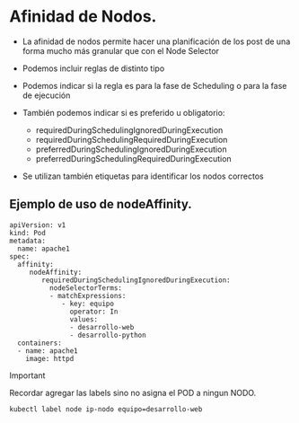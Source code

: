 # Afinidad de Nodos.
- La afinidad de nodos permite hacer una planificación de los post de una forma mucho más granular que con el Node Selector
- Podemos incluir reglas de distinto tipo
- Podemos indicar si la regla es para la fase de Scheduling o para la fase de  ejecución 
- También podemos indicar si es preferido u obligatorio:
  - requiredDuringSchedulingIgnoredDuringExecution
  - requiredDuringSchedulingRequiredDuringExecution
  - preferredDuringSchedulingIgnoredDuringExecution
  - preferredDuringSchedulingRequiredDuringExecution

- Se utilizan también etiquetas para identificar los nodos correctos 

## Ejemplo de uso de nodeAffinity.
```
apiVersion: v1 
kind: Pod
metadata:
  name: apache1
spec:
  affinity:
     nodeAffinity:
        requiredDuringSchedulingIgnoredDuringExecution:
          nodeSelectorTerms:
          - matchExpressions:
             - key: equipo
               operator: In
               values:
               - desarrollo-web
               - desarrollo-python
  containers:
  - name: apache1
    image: httpd
```
> [!IMPORTANT]
> Recordar agregar las labels sino no asigna el POD a ningun NODO.

```
kubectl label node ip-nodo equipo=desarrollo-web
```
